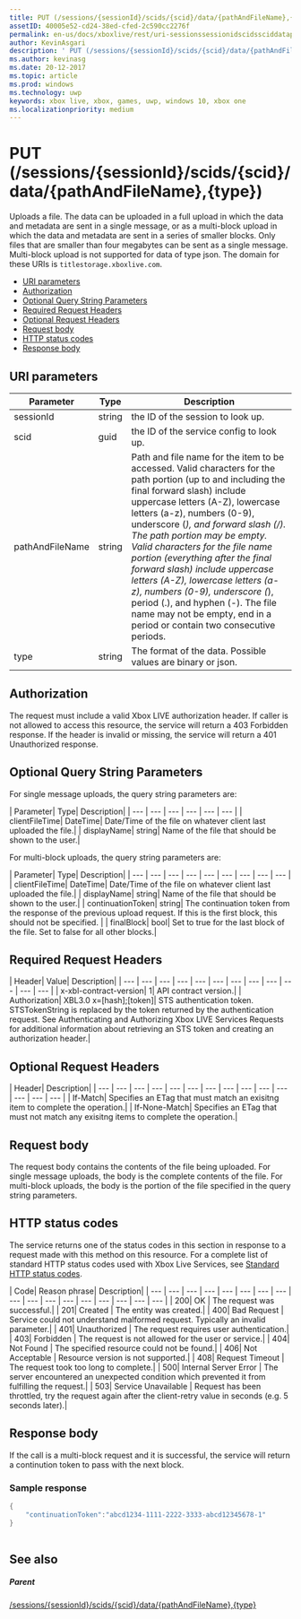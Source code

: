 ```yaml
---
title: PUT (/sessions/{sessionId}/scids/{scid}/data/{pathAndFileName},{type})
assetID: 40005e52-cd24-38ed-cfed-2c590cc2276f
permalink: en-us/docs/xboxlive/rest/uri-sessionssessionidscidssciddatapathandfilenametype-put.html
author: KevinAsgari
description: ' PUT (/sessions/{sessionId}/scids/{scid}/data/{pathAndFileName},{type})'
ms.author: kevinasg
ms.date: 20-12-2017
ms.topic: article
ms.prod: windows
ms.technology: uwp
keywords: xbox live, xbox, games, uwp, windows 10, xbox one
ms.localizationpriority: medium
---
```



# PUT (/sessions/{sessionId}/scids/{scid}/data/{pathAndFileName},{type})
Uploads a file. The data can be uploaded in a full upload in which the data and metadata are sent in a single message, or as a multi-block upload in which the data and metadata are sent in a series of smaller blocks. Only files that are smaller than four megabytes can be sent as a single message. Multi-block upload is not supported for data of type json. 
The domain for these URIs is `titlestorage.xboxlive.com`.
 
  * [URI parameters](#ID4EX)
  * [Authorization](#ID4EEB)
  * [Optional Query String Parameters](#ID4ERB)
  * [Required Request Headers](#ID4ENE)
  * [Optional Request Headers](#ID4EWF)
  * [Request body](#ID4EZG)
  * [HTTP status codes](#ID4EEH)
  * [Response body](#ID4EXEAC)
 
<a id="ID4EX"></a>

 
## URI parameters 
 
| Parameter| Type| Description| 
| --- | --- | --- | 
| sessionId| string| the ID of the session to look up.| 
| scid| guid| the ID of the service config to look up.| 
| pathAndFileName| string| Path and file name for the item to be accessed. Valid characters for the path portion (up to and including the final forward slash) include uppercase letters (A-Z), lowercase letters (a-z), numbers (0-9), underscore (_), and forward slash (/). The path portion may be empty. Valid characters for the file name portion (everything after the final forward slash) include uppercase letters (A-Z), lowercase letters (a-z), numbers (0-9), underscore (_), period (.), and hyphen (-). The file name may not be empty, end in a period or contain two consecutive periods.| 
| type| string| The format of the data. Possible values are binary or json.| 
  
<a id="ID4EEB"></a>

 
## Authorization 
 
The request must include a valid Xbox LIVE authorization header. If caller is not allowed to access this resource, the service will return a 403 Forbidden response. If the header is invalid or missing, the service will return a 401 Unauthorized response. 
  
<a id="ID4ERB"></a>

 
## Optional Query String Parameters 
 
For single message uploads, the query string parameters are:
 
| Parameter| Type| Description| 
| --- | --- | --- | --- | --- | --- | 
| clientFileTime| DateTime| Date/Time of the file on whatever client last uploaded the file.| 
| displayName| string| Name of the file that should be shown to the user.| 
 
For multi-block uploads, the query string parameters are:
 
| Parameter| Type| Description| 
| --- | --- | --- | --- | --- | --- | --- | --- | --- | 
| clientFileTime| DateTime| Date/Time of the file on whatever client last uploaded the file.| 
| displayName| string| Name of the file that should be shown to the user.| 
| continuationToken| string| The continuation token from the response of the previous upload request. If this is the first block, this should not be specified. | 
| finalBlock| bool| Set to true for the last block of the file. Set to false for all other blocks.| 
  
<a id="ID4ENE"></a>

 
## Required Request Headers
 
| Header| Value| Description| 
| --- | --- | --- | --- | --- | --- | --- | --- | --- | --- | --- | --- | 
| x-xbl-contract-version| 1| API contract version.| 
| Authorization| XBL3.0 x=[hash];[token]| STS authentication token. STSTokenString is replaced by the token returned by the authentication request. See Authenticating and Authorizing Xbox LIVE Services Requests for additional information about retrieving an STS token and creating an authorization header.| 
  
<a id="ID4EWF"></a>

 
## Optional Request Headers
 
| Header| Description| 
| --- | --- | --- | --- | --- | --- | --- | --- | --- | --- | --- | --- | --- | --- | 
| If-Match| Specifies an ETag that must match an exisitng item to complete the operation.| 
| If-None-Match| Specifies an ETag that must not match any exisitng items to complete the operation.| 
  
<a id="ID4EZG"></a>

 
## Request body 
 
The request body contains the contents of the file being uploaded. For single message uploads, the body is the complete contents of the file. For multi-block uploads, the body is the portion of the file specified in the query string parameters. 
  
<a id="ID4EEH"></a>

 
## HTTP status codes 
 
The service returns one of the status codes in this section in response to a request made with this method on this resource. For a complete list of standard HTTP status codes used with Xbox Live Services, see [Standard HTTP status codes](../../additional/httpstatuscodes.md).
 
| Code| Reason phrase| Description| 
| --- | --- | --- | --- | --- | --- | --- | --- | --- | --- | --- | --- | --- | --- | --- | --- | --- | 
| 200| OK | The request was successful.| 
| 201| Created | The entity was created.| 
| 400| Bad Request | Service could not understand malformed request. Typically an invalid parameter.| 
| 401| Unauthorized | The request requires user authentication.| 
| 403| Forbidden | The request is not allowed for the user or service.| 
| 404| Not Found | The specified resource could not be found.| 
| 406| Not Acceptable | Resource version is not supported.| 
| 408| Request Timeout | The request took too long to complete.| 
| 500| Internal Server Error | The server encountered an unexpected condition which prevented it from fulfilling the request.| 
| 503| Service Unavailable | Request has been throttled, try the request again after the client-retry value in seconds (e.g. 5 seconds later).| 
  
<a id="ID4EXEAC"></a>

 
## Response body 
 
If the call is a multi-block request and it is successful, the service will return a continution token to pass with the next block.
 
<a id="ID4EDFAC"></a>

 
### Sample response
 

```cpp
{
    "continuationToken":"abcd1234-1111-2222-3333-abcd12345678-1"
}
         
```

   
<a id="ID4EPFAC"></a>

 
## See also
 
<a id="ID4ERFAC"></a>

 
##### Parent  

[/sessions/{sessionId}/scids/{scid}/data/{pathAndFileName},{type}](uri-sessionssessionidscidssciddatapathandfilenametype.md)

   